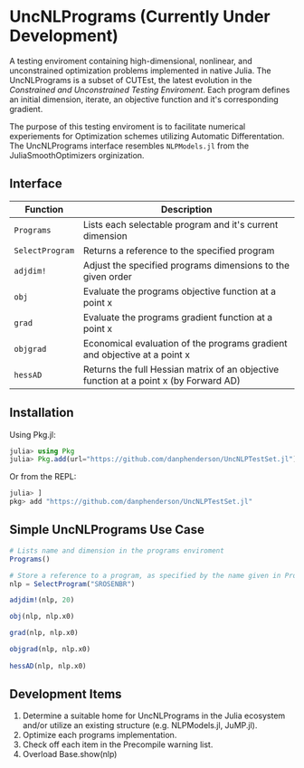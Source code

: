 # UncNLPrograms (Currently Under Development)
A testing enviroment containing high-dimensional, nonlinear, and unconstrained optimization problems implemented in native Julia.
The UncNLPrograms is a subset of CUTEst, the latest evolution in the _Constrained and Unconstrained Testing Enviroment_. Each program defines an initial dimension, iterate, an objective function and it's corresponding gradient.

The purpose of this testing enviroment is to facilitate numerical experiements for Optimization schemes utilizing Automatic Differentation.
The UncNLPrograms interface resembles `NLPModels.jl` from the JuliaSmoothOptimizers orginization.

## Interface
Function           | Description
-------------------|------------
`Programs`		   | Lists each selectable program and it's current dimension 
`SelectProgram`	   | Returns a reference to the specified program
`adjdim!`		   | Adjust the specified programs dimensions to the given order
`obj`			   | Evaluate the programs objective function at a point x
`grad`			   | Evaluate the programs gradient function at a point x
`objgrad`		   | Economical evaluation of the programs gradient and objective at a point x
`hessAD`		   | Returns the full Hessian matrix of an objective function at a point x (by Forward AD)

## Installation
Using Pkg.jl:
```julia
julia> using Pkg
julia> Pkg.add(url="https://github.com/danphenderson/UncNLPTestSet.jl")
```  

Or from the REPL:
```julia
julia> ]
pkg> add "https://github.com/danphenderson/UncNLPTestSet.jl"
``` 


## Simple UncNLPrograms Use Case
```julia
# Lists name and dimension in the programs enviroment
Programs() 

# Store a reference to a program, as specified by the name given in Programs()
nlp = SelectProgram("SROSENBR")

adjdim!(nlp, 20)

obj(nlp, nlp.x0)

grad(nlp, nlp.x0)

objgrad(nlp, nlp.x0)
    
hessAD(nlp, nlp.x0)
```

## Development Items
1. Determine a suitable home for UncNLPrograms in the Julia ecosystem and/or utilize an existing structure (e.g. NLPModels.jl, JuMP.jl).
2. Optimize each programs implementation.
3. Check off each item in the Precompile warning list.
4. Overload Base.show(nlp)
